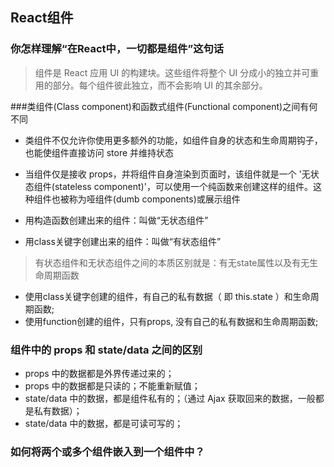 ## React组件
### 你怎样理解“在React中，一切都是组件”这句话
>组件是 React 应用 UI 的构建块。这些组件将整个 UI 分成小的独立并可重用的部分。每个组件彼此独立，而不会影响 UI 的其余部分。

###类组件(Class component)和函数式组件(Functional component)之间有何不同
+ 类组件不仅允许你使用更多额外的功能，如组件自身的状态和生命周期钩子，也能使组件直接访问 store 并维持状态
+ 当组件仅是接收 props，并将组件自身渲染到页面时，该组件就是一个 '无状态组件(stateless component)'，可以使用一个纯函数来创建这样的组件。这种组件也被称为哑组件(dumb components)或展示组件


+ 用构造函数创建出来的组件：叫做“无状态组件”
+ 用class关键字创建出来的组件：叫做“有状态组件”
>有状态组件和无状态组件之间的本质区别就是：有无state属性以及有无生命周期函数
+ 使用class关键字创建的组件，有自己的私有数据（ 即 this.state ）和生命周期函数;
+ 使用function创建的组件，只有props, 没有自己的私有数据和生命周期函数;

### 组件中的 props 和 state/data 之间的区别
+ props 中的数据都是外界传递过来的；
+ props 中的数据都是只读的；不能重新赋值；
+ state/data 中的数据，都是组件私有的；（通过 Ajax 获取回来的数据，一般都是私有数据）；
+ state/data 中的数据，都是可读可写的；

###  如何将两个或多个组件嵌入到一个组件中？

